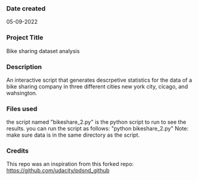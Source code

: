 <!-- This is just an addition change in the readme file -->
### Date created
05-09-2022

### Project Title
Bike sharing dataset analysis

### Description
An interactive script that generates descrpetive statistics for the data of a bike sharing company in
three different cities new york city, cicago, and wahsington.

### Files used
the script named "bikeshare_2.py" is the python script to run to see the results.
you can run the script as follows: "python bikeshare_2.py"
Note: make sure data is in the same directory as the script. 

### Credits
This repo was an inspiration from this forked repo: https://github.com/udacity/pdsnd_github
